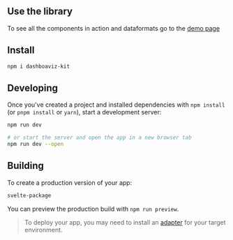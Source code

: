 ## Use the library

To see all the components in action and dataformats go to the [demo page](https://github.com/Boavizta/dashboaviz-kit/blob/main/src/routes/%2Bpage.svelte)

## Install

```bash
npm i dashboaviz-kit
```


## Developing

Once you've created a project and installed dependencies with `npm install` (or `pnpm install` or `yarn`), start a development server:

```bash
npm run dev

# or start the server and open the app in a new browser tab
npm run dev --open
```

## Building

To create a production version of your app:

```bash
svelte-package
```

You can preview the production build with `npm run preview`.

> To deploy your app, you may need to install an [adapter](https://kit.svelte.dev/docs/adapters) for your target environment.
